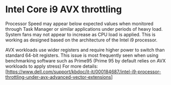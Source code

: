 # Intel Core i9 AVX throttling
Processor Speed may appear below expected values when monitored through Task Manager or similar applications under periods of heavy load.
System fans may not appear to increase as CPU load is applied.
This is working as designed based on the architecture of the Intel i9 processor. 

AVX workloads use wider registers and require higher power to switch than standard 64-bit registers. 
This issue is most frequently seen when using benchmarking software such as Prime95 (Prime 95 by default relies on AVX workloads to apply stress)
For more details:
[https://www.dell.com/support/kbdoc/it-it/000184687/intel-i9-processor-throttling-under-avx-advanced-vector-extensions]
